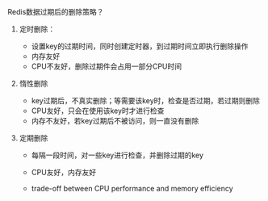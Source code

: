 Redis数据过期后的删除策略？

1. 定时删除：

   - 设置key的过期时间，同时创建定时器，到过期时间立即执行删除操作
   - 内存友好
   - CPU不友好，删除过期件会占用一部分CPU时间

2. 惰性删除

   - key过期后，不真实删除；等需要该key时，检查是否过期，若过期则删除
   - CPU友好，只会在使用该key时才进行检查
   - 内存不友好，若key过期后不被访问，则一直没有删除

3. 定期删除

   - 每隔一段时间，对一些key进行检查，并删除过期的key

   - CPU友好，内存友好

   - trade-off between CPU performance and memory efficiency

     
